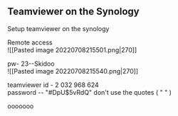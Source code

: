 ## Teamviewer on the Synology
  
Setup teamviewer on the synology  
  
Remote access  
  ![[Pasted image 20220708215501.png|270]]
  
pw- 23--Skidoo  
  ![[Pasted image 20220708215540.png|270]]  


teamviewer id - 2 032 968 624  
password --   "#DpU$5vRdQ"    don't use the quotes ( " " )



  
ooooooo